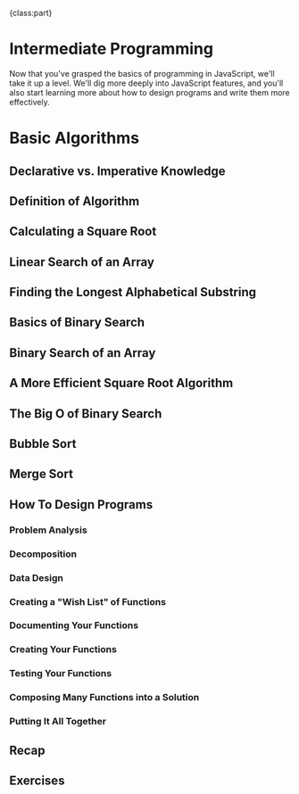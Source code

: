 {class:part}

# Intermediate Programming

Now that you've grasped the basics of programming in JavaScript, we'll take it up a level. We'll dig more deeply into JavaScript features, and you'll also start learning more about how to design programs and write them more effectively.

# Basic Algorithms

## Declarative vs. Imperative Knowledge

## Definition of Algorithm

## Calculating a Square Root

## Linear Search of an Array

## Finding the Longest Alphabetical Substring

## Basics of Binary Search

## Binary Search of an Array

## A More Efficient Square Root Algorithm

## The Big O of Binary Search

## Bubble Sort

## Merge Sort

## How To Design Programs

### Problem Analysis

### Decomposition

### Data Design

### Creating a "Wish List" of Functions

### Documenting Your Functions

### Creating Your Functions

### Testing Your Functions

### Composing Many Functions into a Solution

### Putting It All Together

## Recap

## Exercises
